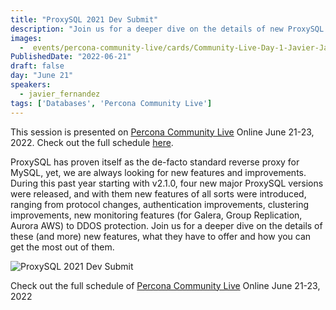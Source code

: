 ```yaml
---
title: "ProxySQL 2021 Dev Submit"
description: "Join us for a deeper dive on the details of new ProxySQL features, what they have to offer and how you can get the most out of them."
images:
  -  events/percona-community-live/cards/Community-Live-Day-1-Javier-Jaramago.jpg
PublishedDate: "2022-06-21"
draft: false
day: "June 21"
speakers:
  - javier_fernandez
tags: ['Databases', 'Percona Community Live']
---
```



This session is presented on [Percona Community Live](/events/percona-community-live-2022/) Online June 21-23, 2022. Check out the full schedule [here](/events/percona-community-live-2022/).

ProxySQL has proven itself as the de-facto standard reverse proxy for MySQL, yet, we are always looking for new features and improvements. During this past year starting with v2.1.0, four new major ProxySQL versions were released, and with them new features of all sorts were introduced, ranging from protocol changes, authentication improvements, clustering improvements, new monitoring features (for Galera, Group Replication, Aurora AWS) to DDOS protection. Join us for a deeper dive on the details of these (and more) new features, what they have to offer and how you can get the most out of them.

![ProxySQL 2021 Dev Submit](events/percona-community-live/cards/community-Live-Day-1-Javier-Jaramago.jpg)

Check out the full schedule of [Percona Community Live](/events/percona-community-live-2022/) Online June 21-23, 2022